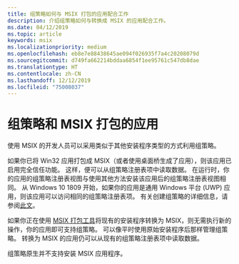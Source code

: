 ```yaml
---
title: 组策略如何与 MSIX 打包的应用配合工作
description: 介绍组策略如何与转换成 MSIX 的应用配合工作。
ms.date: 04/12/2019
ms.topic: article
keywords: msix
ms.localizationpriority: medium
ms.openlocfilehash: eb8e7e88438645ae094f026935f7a4c20208079d
ms.sourcegitcommit: d749fa662214bddaa6854f1ee95761c547db8dae
ms.translationtype: HT
ms.contentlocale: zh-CN
ms.lasthandoff: 12/12/2019
ms.locfileid: "75008037"
---
```

# <a name="group-policy-and-msix-packaged-apps"></a>组策略和 MSIX 打包的应用

使用 MSIX 的开发人员可以采用类似于其他安装程序类型的方式利用组策略。

如果你已将 Win32 应用打包成 MSIX（或者使用桌面桥生成了应用），则该应用已启用完全信任功能。 这样，便可以从组策略注册表项中读取数据。 在运行时，你的应用的组策略注册表视图与使用其他方法安装该应用后的组策略注册表视图相同。 从 Windows 10 1809 开始，如果你的应用是通用 Windows 平台 (UWP) 应用，则该应用可以访问相同的组策略注册表项。 有关创建组策略的详细信息，请参阅[此文](https://docs.microsoft.com/openspecs/windows_protocols/ms-gpreg/834da877-264f-4589-9b80-b6b012c8edc3)。

如果你正在使用 [MSIX 打包工具](mpt-overview.md)将现有的安装程序转换为 MSIX，则无需执行新的操作，你的应用即可支持组策略。 可以像平时使用原始安装程序后那样管理组策略。 转换为 MSIX 的应用仍可以从现有的组策略注册表项中读取数据。 

组策略原生并不支持安装 MSIX 应用程序。 

